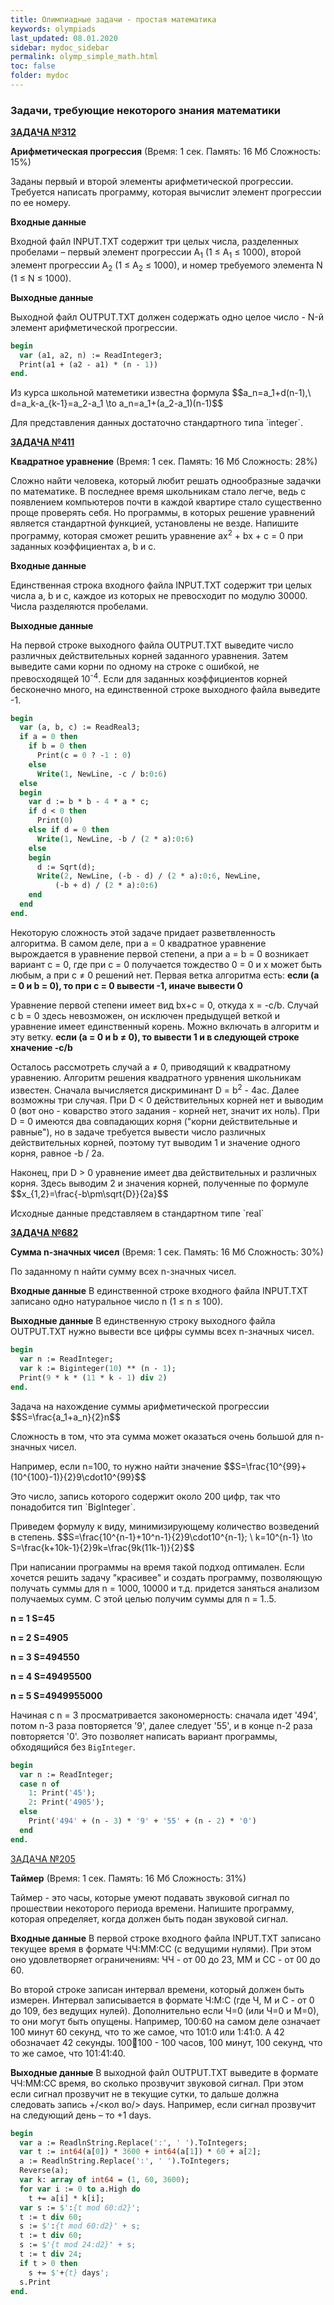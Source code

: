 ```yaml
---
title: Олимпиадные задачи - простая математика
keywords: olympiads
last_updated: 08.01.2020
sidebar: mydoc_sidebar
permalink: olymp_simple_math.html
toc: false
folder: mydoc
---
```


<script src="//i.upmath.me/latex.js"></script> 

### Задачи, требующие некоторого знания математики

[**ЗАДАЧА №312**](https://acmp.ru/index.asp?main=task&id_task=312)   
	
**Арифметическая прогрессия** (Время: 1 сек. Память: 16 Мб Сложность: 15%)

Заданы первый и второй элементы арифметической прогрессии. Требуется написать программу, которая вычислит элемент прогрессии по ее номеру.

**Входные данные**

Входной файл INPUT.TXT содержит три целых числа, разделенных пробелами – первый элемент прогрессии A<sub>1</sub> (1 ≤ A<sub>1</sub> ≤ 1000), второй элемент прогрессии A<sub>2</sub> (1 ≤ A<sub>2</sub> ≤ 1000), и номер требуемого элемента N (1 ≤ N ≤ 1000).

**Выходные данные**

Выходной файл OUTPUT.TXT должен содержать одно целое число - N-й элемент арифметической прогрессии.

```pascal
begin
  var (a1, a2, n) := ReadInteger3;
  Print(a1 + (a2 - a1) * (n - 1))
end.
```

<p>Из курса школьной матеметики известна формула
$$a_n=a_1+d(n-1),\ d=a_k-a_{k-1}=a_2-a_1 \to a_n=a_1+(a_2-a_1)(n-1)$$</p>
Для представления данных достаточно стандартного типа `integer`.

[**ЗАДАЧА №411**](https://acmp.ru/index.asp?main=task&id_task=411) 		
	
**Квадратное уравнение** (Время: 1 сек. Память: 16 Мб Сложность: 28%)

Сложно найти человека, который любит решать однообразные задачки по математике. В последнее время школьникам стало легче, ведь с появлением компьютеров почти в каждой квартире стало существенно проще проверять себя. Но программы, в которых решение уравнений является стандартной функцией, установлены не везде. Напишите программу, которая сможет решить уравнение 
ax<sup>2</sup> + bx + c = 0 при заданных коэффициентах a, b и c.

**Входные данные**

Единственная строка входного файла INPUT.TXT содержит три целых числа a, b и c, каждое из которых не превосходит по модулю 30000. Числа разделяются пробелами.

**Выходные данные**

На первой строке выходного файла OUTPUT.TXT выведите число различных действительных корней заданного уравнения. Затем выведите сами корни по одному на строке с ошибкой, не превосходящей 10<sup>-4</sup>. Если для заданных коэффициентов корней бесконечно много, на единственной строке выходного файла выведите -1.

```pascal
begin
  var (a, b, c) := ReadReal3;
  if a = 0 then
    if b = 0 then
      Print(c = 0 ? -1 : 0)
    else
      Write(1, NewLine, -c / b:0:6)
  else
  begin
    var d := b * b - 4 * a * c;
    if d < 0 then
      Print(0)
    else if d = 0 then
      Write(1, NewLine, -b / (2 * a):0:6)
    else
    begin
      d := Sqrt(d);
      Write(2, NewLine, (-b - d) / (2 * a):0:6, NewLine,
          (-b + d) / (2 * a):0:6)
    end
  end
end.
```

Некоторую сложность этой задаче придает разветвленность алгоритма. В самом деле, при а = 0 квадратное уравнение вырождается в уравнение первой степени, а при a = b = 0 возникает вариант с = 0, где при с = 0 получается тождество 0 = 0 и х может быть любым, а при с ≠ 0 решений нет. Первая ветка алгоритма есть: **если (a = 0 и b = 0), то при с = 0 вывести -1, иначе вывести 0**

Уравнение первой степени имеет вид bx+c = 0, откуда х = -с/b. Случай с b = 0 здесь невозможен, он исключен предыдущей веткой и уравнение имеет единственный корень. Можно включать в алгоритм и эту ветку. **если (a = 0 и b ≠ 0), то вывести 1 и в следующей строке хначение -c/b**

Осталось рассмотреть случай a ≠ 0, приводящий к квадратному уравнению. Алгоритм решения квадратного урвнения школьникам известен. Сначала вычисляется дискриминант D = b<sup>2</sup> - 4ac. Далее возможны три случая. При D < 0 действительных корней нет и выводим 0 (вот оно - коварство этого задания - корней нет, значит их ноль). При D = 0 имеются два совпадающих корня ("корни действительные и равные"), но в задаче требуется вывести число различных действительных корней, поэтому тут выводим 1 и значение одного корня, равное -b / 2a. 
<p>Наконец, при D > 0 уравнение имеет два действительных и различных корня. Здесь выводим 2 и значения корней, полученные по формуле $$x_{1,2}=\frac{-b\pm\sqrt{D}}{2a}$$</p>
Исходные данные представляем в стандартном типе `real`

[**ЗАДАЧА №682**](https://acmp.ru/index.asp?main=task&id_task=682)
	
**Сумма n-значных чисел** (Время: 1 сек. Память: 16 Мб Сложность: 30%)

По заданному n найти сумму всех n-значных чисел.

**Входные данные**
В единственной строке входного файла INPUT.TXT записано одно натуральное число n (1 ≤ n ≤ 100).

**Выходные данные**
В единственную строку выходного файла OUTPUT.TXT нужно вывести все цифры суммы всех n-значных чисел.

```pascal
begin
  var n := ReadInteger;
  var k := Biginteger(10) ** (n - 1);
  Print(9 * k * (11 * k - 1) div 2)
end.
```

<p>Задача на нахождение суммы арифметической прогрессии
$$S=\frac{a_1+a_n}{2}n$$</p>
Сложность в том, что эта сумма может оказаться очень большой для n-значных чисел.
<p>Например, если n=100, то нужно найти значение
$$S=\frac{10^{99}+(10^{100}-1)}{2}9\cdot10^{99}$$</p>
Это число, запись которого содержит около 200 цифр, так что понадобится тип `BigInteger`.
<p>Приведем формулу к виду, минимизирующему количество возведений в степень.
$$S=\frac{10^{n-1}+10^n-1}{2}9\cdot10^{n-1}; \ k=10^{n-1} \to S=\frac{k+10k-1}{2}9k=\frac{9k(11k-1)}{2}$$</p>
При написании программы на время такой подход оптимален. Если хочется решить задачу "красивее" и создать программу, позволяющую получать суммы для n = 1000, 10000 и т.д. придется заняться анализом получаемых сумм. С этой целью получим суммы для n = 1..5.

**n = 1  S=45**

**n = 2  S=4905**

**n = 3  S=494550**

**n = 4  S=49495500**

**n = 5  S=4949955000**

Начиная с n = 3 просматривается закономерность: сначала идет '494', потом n-3 раза повторяется '9', далее следует '55', и в конце n-2 раза повторяется '0'. Это позволяет написать вариант программы, обходящийся без `BigInteger`.
```pascal
begin
  var n := ReadInteger;
  case n of
    1: Print('45');
    2: Print('4905');
  else
    Print('494' + (n - 3) * '9' + '55' + (n - 2) * '0')
  end
end.
```

[ЗАДАЧА №205](https://acmp.ru/index.asp?main=task&id_task=205) 		
	
**Таймер** (Время: 1 сек. Память: 16 Мб Сложность: 31%)

Таймер - это часы, которые умеют подавать звуковой сигнал по прошествии некоторого периода времени. Напишите программу, которая определяет, когда должен быть подан звуковой сигнал.

**Входные данные**
В первой строке входного файла INPUT.TXT записано текущее время в формате ЧЧ:ММ:СС (с ведущими нулями). При этом оно удовлетворяет ограничениям: ЧЧ - от 00 до 23, ММ и СС - от 00 до 60.

Во второй строке записан интервал времени, который должен быть измерен. Интервал записывается в формате Ч:М:С (где Ч, М и С - от 0 до 109, без ведущих нулей). Дополнительно если Ч=0 (или Ч=0 и М=0), то они могут быть опущены. Например, 100:60 на самом деле означает 100 минут 60 секунд, что то же самое, что 101:0 или 1:41:0. А 42 обозначает 42 секунды. 100:100:100 - 100 часов, 100 минут, 100 секунд, что то же самое, что 101:41:40.

**Выходные данные**
В выходной файл OUTPUT.TXT выведите в формате ЧЧ:ММ:СС время, во сколько прозвучит звуковой сигнал. При этом если сигнал прозвучит не в текущие сутки, то дальше должна следовать запись +/<кол во/> days. Например, если сигнал прозвучит на следующий день – то +1 days.

```pascal
begin
  var a := ReadlnString.Replace(':', ' ').ToIntegers;
  var t := int64(a[0]) * 3600 + int64(a[1]) * 60 + a[2];
  a := ReadlnString.Replace(':', ' ').ToIntegers;
  Reverse(a);
  var k: array of int64 = (1, 60, 3600);
  for var i := 0 to a.High do
    t += a[i] * k[i];
  var s := $':{t mod 60:d2}';
  t := t div 60;
  s := $':{t mod 60:d2}' + s;
  t := t div 60;
  s := $'{t mod 24:d2}' + s;
  t := t div 24;
  if t > 0 then
    s += $'+{t} days';
  s.Print
end.
```

